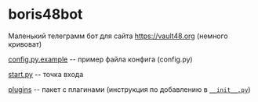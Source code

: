 # boris48bot
Маленький телеграмм бот для сайта https://vault48.org
(немного кривоват)

[config.py.example](https://github.com/juvarulven/boris48bot/blob/master/config.py.example) -- пример файла конфига (config.py)

[start.py](https://github.com/juvarulven/boris48bot/blob/master/start.py) -- точка входа

[plugins](https://github.com/juvarulven/boris48bot/tree/master/plugins) -- пакет с плагинами (инструкция по добавлению в [`__init__.py`](https://github.com/juvarulven/boris48bot/blob/master/plugins/__init__.py))


